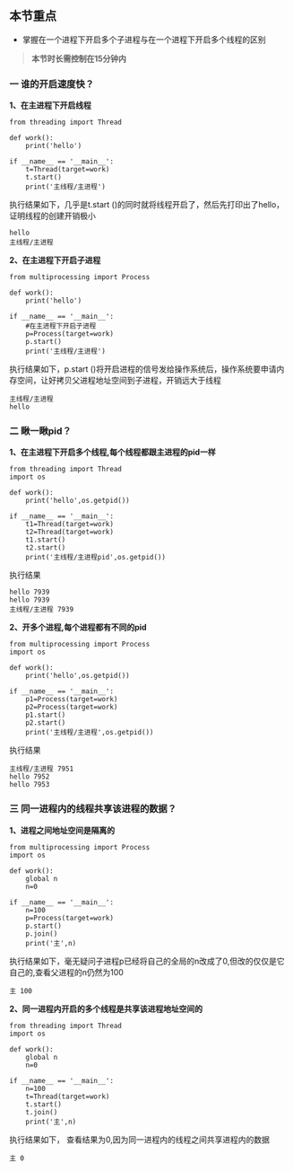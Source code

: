 ## 本节重点

* 掌握在一个进程下开启多个子进程与在一个进程下开启多个线程的区别

> **本节时长需控制在15分钟内**

### 一 **谁的开启速度快？**

**1、在主进程下开启线程**

```
from threading import Thread

def work():
    print('hello')

if __name__ == '__main__':
    t=Thread(target=work)
    t.start()
    print('主线程/主进程')
```

执行结果如下，几乎是t.start \(\)的同时就将线程开启了，然后先打印出了hello，证明线程的创建开销极小

```
hello
主线程/主进程
```

**2、在主进程下开启子进程**

```
from multiprocessing import Process

def work():
    print('hello')

if __name__ == '__main__':
    #在主进程下开启子进程
    p=Process(target=work)
    p.start()
    print('主线程/主进程')
```

执行结果如下，p.start \(\)将开启进程的信号发给操作系统后，操作系统要申请内存空间，让好拷贝父进程地址空间到子进程，开销远大于线程

```
主线程/主进程
hello
```

### 二 瞅一瞅pid？

**1、在主进程下开启多个线程,每个线程都跟主进程的pid一样**

```
from threading import Thread
import os

def work():
    print('hello',os.getpid())

if __name__ == '__main__':
    t1=Thread(target=work)
    t2=Thread(target=work)
    t1.start()
    t2.start()
    print('主线程/主进程pid',os.getpid())
```

执行结果

```
hello 7939
hello 7939
主线程/主进程 7939
```

**2、开多个进程,每个进程都有不同的pid**

```
from multiprocessing import Process
import os

def work():
    print('hello',os.getpid())

if __name__ == '__main__':
    p1=Process(target=work)
    p2=Process(target=work)
    p1.start()
    p2.start()
    print('主线程/主进程',os.getpid())
```

执行结果

```
主线程/主进程 7951
hello 7952
hello 7953
```

### 三 同一进程内的线程共享该进程的数据？

**1、进程之间地址空间是隔离的**

```
from multiprocessing import Process
import os

def work():
    global n
    n=0

if __name__ == '__main__':
    n=100
    p=Process(target=work)
    p.start()
    p.join()
    print('主',n)
```

执行结果如下，毫无疑问子进程p已经将自己的全局的n改成了0,但改的仅仅是它自己的,查看父进程的n仍然为100

```
主 100
```

**2、同一进程内开启的多个线程是共享该进程地址空间的**

```
from threading import Thread
import os

def work():
    global n
    n=0

if __name__ == '__main__':
    n=100
    t=Thread(target=work)
    t.start()
    t.join()
    print('主',n)
```

执行结果如下， 查看结果为0,因为同一进程内的线程之间共享进程内的数据

```
主 0  
```



